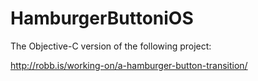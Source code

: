 HamburgerButtoniOS
==================
The Objective-C version of the following project:

http://robb.is/working-on/a-hamburger-button-transition/


